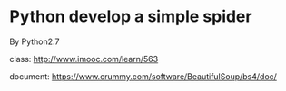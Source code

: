 # Python develop a simple spider


By Python2.7

class:
http://www.imooc.com/learn/563

document:
https://www.crummy.com/software/BeautifulSoup/bs4/doc/